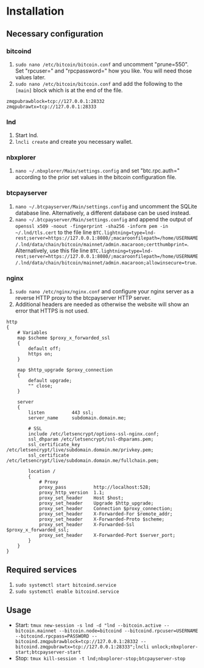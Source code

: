 # Installation
## Necessary configuration
### bitcoind
1. `sudo nano /etc/bitcoin/bitcoin.conf` and uncomment "prune=550". Set "rpcuser=" and "rpcpassword=" how you like. You will need those values later.
2. `sudo nano /etc/bitcoin/bitcoin.conf` and add the following to the `[main]` block which is at the end of the file.
```
zmqpubrawblock=tcp://127.0.0.1:28332
zmqpubrawtx=tcp://127.0.0.1:28333
```

### lnd
1. Start lnd.
2. `lncli create` and create you necessary wallet.

### nbxplorer
1. `nano ~/.nbxplorer/Main/settings.config` and set "btc.rpc.auth=" according to the prior set values in the bitcoin configuration file.

### btcpayserver
1. `nano ~/.btcpayserver/Main/settings.config` and uncomment the SQLite database line. Alternatively, a different database can be used instead.
2. `nano ~/.btcpayserver/Main/settings.config` and append the output of `openssl x509 -noout -fingerprint -sha256 -inform pem -in ~/.lnd/tls.cert` to the file line `BTC.lightning=type=lnd-rest;server=https://127.0.0.1:8080/;macaroonfilepath=/home/USERNAME/.lnd/data/chain/bitcoin/mainnet/admin.macaroon;certthumbprint=`. Alternatively, use this file line `BTC.lightning=type=lnd-rest;server=https://127.0.0.1:8080/;macaroonfilepath=/home/USERNAME/.lnd/data/chain/bitcoin/mainnet/admin.macaroon;allowinsecure=true`.

### nginx
1. `sudo nano /etc/nginx/nginx.conf` and configure your nginx server as a reverse HTTP proxy to the btcpayserver HTTP server.
2. Additional headers are needed as otherwise the website will show an error that HTTPS is not used.
```
http
{
    # Variables
    map $scheme $proxy_x_forwarded_ssl
    {
        default off;
        https on;
    }

    map $http_upgrade $proxy_connection
    {
        default upgrade;
        "" close;
    }

    server
    {
        listen          443 ssl;
        server_name     subdomain.domain.me;

        # SSL
        include /etc/letsencrypt/options-ssl-nginx.conf;
        ssl_dhparam /etc/letsencrypt/ssl-dhparams.pem;
        ssl_certificate_key /etc/letsencrypt/live/subdomain.domain.me/privkey.pem;
        ssl_certificate /etc/letsencrypt/live/subdomain.domain.me/fullchain.pem;

        location /
        {
            # Proxy
            proxy_pass          http://localhost:528;
            proxy_http_version  1.1;
            proxy_set_header    Host $host;
            proxy_set_header    Upgrade $http_upgrade;
            proxy_set_header    Connection $proxy_connection;
            proxy_set_header    X-Forwarded-For $remote_addr;
            proxy_set_header    X-Forwarded-Proto $scheme;
            proxy_set_header    X-Forwarded-Ssl $proxy_x_forwarded_ssl;
            proxy_set_header    X-Forwarded-Port $server_port;
        }
    }
}
```

## Required services
1. `sudo systemctl start bitcoind.service`
2. `sudo systemctl enable bitcoind.service`

## Usage
* Start: `tmux new-session -s lnd -d "lnd --bitcoin.active --bitcoin.mainnet --bitcoin.node=bitcoind --bitcoind.rpcuser=USERNAME --bitcoind.rpcpass=PASSWORD --bitcoind.zmqpubrawblock=tcp://127.0.0.1:28332 --bitcoind.zmqpubrawtx=tcp://127.0.0.1:28333";lncli unlock;nbxplorer-start;btcpayserver-start`
* Stop: `tmux kill-session -t lnd;nbxplorer-stop;btcpayserver-stop`
